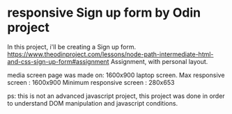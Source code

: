 # responsive Sign up form by Odin project

In this project, i'll be creating a Sign up form. https://www.theodinproject.com/lessons/node-path-intermediate-html-and-css-sign-up-form#assignment Assignment, with personal layout.

media screen page was made on: 1600x900 laptop screen.
Max responsive screen : 1600x900
Minimum responsive screen : 280x653

ps: this is not an advanced javascript project, this project was done in order to understand DOM manipulation and javascript conditions.
